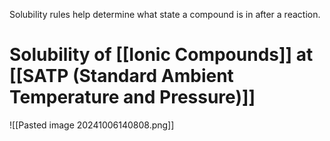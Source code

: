 Solubility rules help determine what state a compound is in after a reaction.

# Solubility of [[Ionic Compounds]] at [[SATP (Standard Ambient Temperature and Pressure)]]

![[Pasted image 20241006140808.png]]
